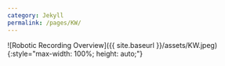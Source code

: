 ```yaml
---
category: Jekyll
permalink: /pages/KW/
---
```


![Robotic Recording Overview]({{ site.baseurl }}/assets/KW.jpeg){:style="max-width: 100%; height: auto;"}

